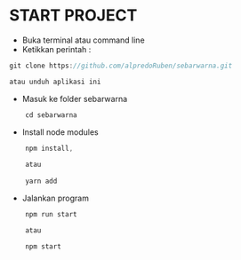 # START PROJECT
* Buka terminal atau command line 
* Ketikkan perintah :
```js 
git clone https://github.com/alpredoRuben/sebarwarna.git  

atau unduh aplikasi ini
```
* Masuk ke folder sebarwarna 
```js
    cd sebarwarna
```
* Install node modules
```js
    npm install, 
    
    atau
    
    yarn add
```

* Jalankan program
```js
    npm run start

    atau 

    npm start
```
